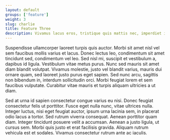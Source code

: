 ```yaml
---
layout: default
groups: ['feature']
weight: 3
slug: charlie
title: Feature Three
description: Vivamus lacus eros, tristique quis mattis nec, imperdiet id lacus. Proin tortor dui, pretium vitae vehicula ut, vestibulum eget sem. Mauris sem lectus, volutpat nec porttitor sit amet, egestas vel erat. Aliquam rutrum, mi eget vestibulum mattis, sapien lectus lobortis purus, id molestie velit quam quis ante. Maecenas turpis neque, egestas ut ullamcorper vel, interdum non nunc.
---
```

Suspendisse ullamcorper laoreet turpis quis auctor. Morbi sit amet nisl vel sem faucibus mollis varius et lacus. Donec lectus leo, condimentum sit amet tincidunt sed, condimentum vel leo. Sed nisl mi, suscipit et vestibulum a, dapibus id ligula. Vestibulum vitae metus purus. Nunc sed mauris sit amet diam blandit volutpat. Vivamus molestie, justo vel blandit varius, mauris dui ornare quam, sed laoreet justo purus eget sapien. Sed nunc arcu, sagittis non bibendum in, interdum sollicitudin orci. Morbi feugiat lorem et sem faucibus vulputate. Curabitur vitae mauris et turpis aliquam ultricies a ut diam.

Sed at urna id sapien consectetur congue varius eu nisi. Donec feugiat consectetur felis ut porttitor. Fusce eget nulla nunc, vitae ultrices nulla. Integer luctus, nisi eget feugiat auctor, ipsum urna lacinia sem, in placerat odio lacus a tortor. Sed rutrum viverra consequat. Aenean porttitor quam diam. Integer tincidunt posuere velit a accumsan. Aenean a justo ligula, ut cursus sem. Morbi quis justo et erat facilisis gravida. Aliquam rutrum vehicula est et sodales. Vivamus consectetur rutrum ante ac iaculis.

